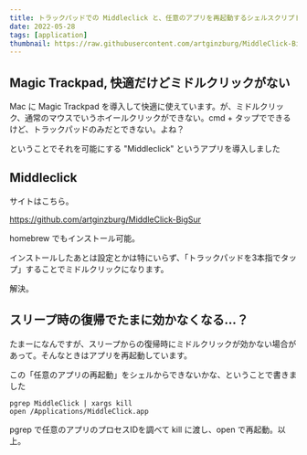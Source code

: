 ```yaml
---
title: トラックパッドでの Middleclick と、任意のアプリを再起動するシェルスクリプト
date: 2022-05-28
tags: [application]
thumbnail: https://raw.githubusercontent.com/artginzburg/MiddleClick-BigSur/main/demo.png
---
```


## Magic Trackpad, 快適だけどミドルクリックがない

Mac に Magic Trackpad を導入して快適に使えています。が、ミドルクリック、通常のマウスでいうホイールクリックができない。cmd + タップでできるけど、トラックパッドのみだとできない。よね？

ということでそれを可能にする "Middleclick" というアプリを導入しました

## Middleclick

サイトはこちら。

https://github.com/artginzburg/MiddleClick-BigSur

homebrew でもインストール可能。

インストールしたあとは設定とかは特にいらず、「トラックパッドを3本指でタップ」することでミドルクリックになります。

解決。

## スリープ時の復帰でたまに効かなくなる…？

たまーになんですが、スリープからの復帰時にミドルクリックが効かない場合があって。そんなときはアプリを再起動しています。

この「任意のアプリの再起動」をシェルからできないかな、ということで書きました

```
pgrep MiddleClick | xargs kill
open /Applications/MiddleClick.app
```

pgrep で任意のアプリのプロセスIDを調べて kill に渡し、open で再起動。以上。
